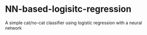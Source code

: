 # NN-based-logisitc-regression
A simple cat/no-cat classifier using logistic regression with a neural network
